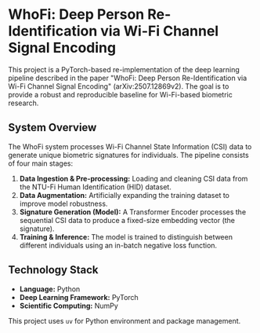 # WhoFi: Deep Person Re-Identification via Wi-Fi Channel Signal Encoding

This project is a PyTorch-based re-implementation of the deep learning pipeline described in the paper "WhoFi: Deep Person Re-Identification via Wi-Fi Channel Signal Encoding" (arXiv:2507.12869v2). The goal is to provide a robust and reproducible baseline for Wi-Fi-based biometric research.

## System Overview

The WhoFi system processes Wi-Fi Channel State Information (CSI) data to generate unique biometric signatures for individuals. The pipeline consists of four main stages:

1.  **Data Ingestion & Pre-processing:** Loading and cleaning CSI data from the NTU-Fi Human Identification (HID) dataset.
2.  **Data Augmentation:** Artificially expanding the training dataset to improve model robustness.
3.  **Signature Generation (Model):** A Transformer Encoder processes the sequential CSI data to produce a fixed-size embedding vector (the signature).
4.  **Training & Inference:** The model is trained to distinguish between different individuals using an in-batch negative loss function.

## Technology Stack

*   **Language:** Python
*   **Deep Learning Framework:** PyTorch
*   **Scientific Computing:** NumPy

This project uses `uv` for Python environment and package management.
